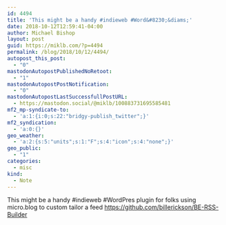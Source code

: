 ```yaml
---
id: 4494
title: 'This might be a handy #indieweb #Word&#8230;&diams;'
date: 2018-10-12T12:59:41-04:00
author: Michael Bishop
layout: post
guid: https://miklb.com/?p=4494
permalink: /blog/2018/10/12/4494/
autopost_this_post:
  - "0"
mastodonAutopostPublishedNoRetoot:
  - "1"
mastodonAutopostPostNotification:
  - "0"
mastodonAutopostLastSuccessfullPostURL:
  - https://mastodon.social/@miklb/100883731695585481
mf2_mp-syndicate-to:
  - 'a:1:{i:0;s:22:"bridgy-publish_twitter";}'
mf2_syndication:
  - 'a:0:{}'
geo_weather:
  - 'a:2:{s:5:"units";s:1:"F";s:4:"icon";s:4:"none";}'
geo_public:
  - "1"
categories:
  - misc
kind:
  - Note
---
```

This might be a handy #indieweb #WordPres plugin for folks using micro.blog to custom tailor a feed <https://github.com/billerickson/BE-RSS-Builder> 